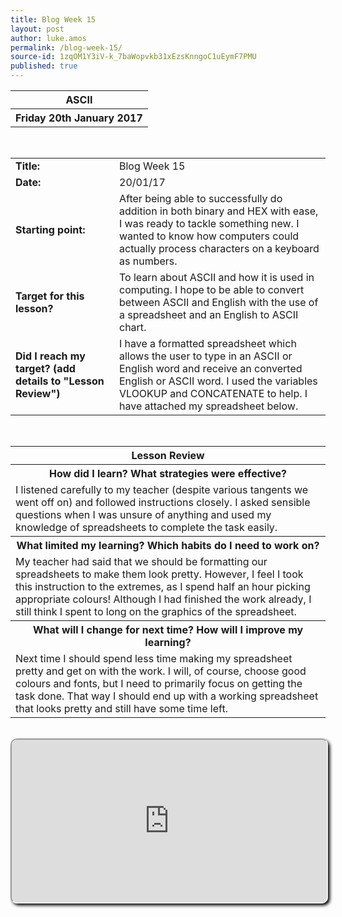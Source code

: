 ```yaml
---
title: Blog Week 15
layout: post
author: luke.amos
permalink: /blog-week-15/
source-id: 1zqOM1Y3iV-k_7baWopvkb31xEzsKnngoC1uEymF7PMU
published: true
---
```

<table class="title1">
<tr>
<th ><strong>ASCII</strong></th>
</tr>
<tr>
<th><strong>Friday 20th January 2017</strong></th>
</tr>
</table>
<br />

<table>
  <tr>
  <td style="width: 150px;"><strong>Title:</strong></td>
    <td>Blog Week 15</td>
  </tr>
  <tr>
  <td style="width: 150px;"><strong>Date:</strong></td>
    <td>20/01/17</td>
  </tr>
  <tr>
  <td style="width: 150px;"><strong>Starting point:</strong></td>
    <td>After being able to successfully do addition in both binary and HEX with ease, I was ready to tackle something new. I wanted to know how computers could actually process characters on a keyboard as numbers.</td>
  </tr>
  <tr>
  <td style="width: 150px;"><strong>Target for this lesson?</strong></td>
    <td>To learn about ASCII and how it is used in computing. I hope to be able to convert between ASCII and English with the use of a spreadsheet and an English to ASCII chart.</td>
  </tr>
  <tr>
    <td style="width: 150px;"><strong>Did I reach my target? 
    (add details to "Lesson Review")</strong></td>
    <td>I have a formatted spreadsheet which allows the user to type in an ASCII or English word and receive an converted English or ASCII word. I used the variables VLOOKUP and CONCATENATE to help. I have attached my spreadsheet below.</td>
  </tr>
</table>
<br />

<table>
  <tr>
  <th><strong>Lesson Review</strong></th>
  </tr>
  <tr>
  <th><strong>How did I learn? What strategies were effective?</strong></th>
  </tr>
  <tr>
    <td>I listened carefully to my teacher (despite various tangents we went off on) and followed instructions closely. I asked sensible questions when I was unsure of anything and used my knowledge of spreadsheets to complete the task easily. </td>
  </tr>
  <tr>
  <th><strong>What limited my learning? Which habits do I need to work on?</strong></th>
  </tr>
  <tr>
    <td>My teacher had said that we should be formatting our spreadsheets to make them look pretty. However, I feel I took this instruction to the extremes, as I spend half an hour picking appropriate colours! Although I had finished the work already, I still think I spent to long on the graphics of the spreadsheet.</td>
  </tr>
  <tr>
  <th><strong>What will I change for next time? How will I improve my learning?</strong></th>
  </tr>
  <tr>
    <td>Next time I should spend less time making my spreadsheet pretty and get on with the work. I will, of course, choose good colours and fonts, but I need to primarily focus on getting the task done. That way I should end up with a working spreadsheet that looks pretty and still have some time left.</td>
  </tr>
</table>
<br />

<iframe src="https://docs.google.com/spreadsheets/d/1aUjgjMpK0ld_EDFtVCKUr1fVO3cXKMTbaix5dWx3h7k/pubhtml?widget=true&amp;headers=false" style="border-radius: 10px; box-shadow: 3px 3px 5px #000; width: 100%; height: 260px;"></iframe>
<br />


